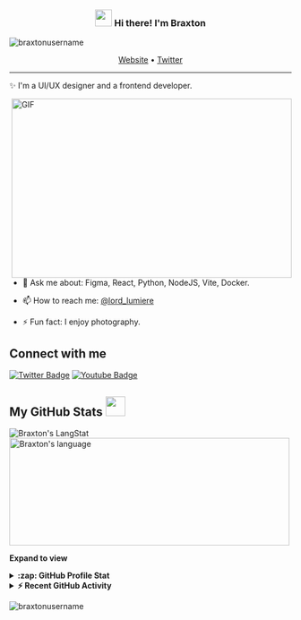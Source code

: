 <!-- Heading -->
<h3 align="center"><img src = "https://raw.githubusercontent.com/MartinHeinz/MartinHeinz/master/wave.gif" width = 30px> Hi there! I'm Braxton</h3>

<!-- Profile Views -->
<p align="left"> <img src="https://komarev.com/ghpvc/?username=braxtonusername&label=Profile%20views&color=0e75b6&style=flat" alt="braxtonusername" />
</p>

<p align="center">
  <a href="https://www.braxtonwebsite.com">Website</a> •
  <a href="https://x.com/lord_lumiere">Twitter</a>
</p>

 <!-- About section -->
---
✨ I'm a UI/UX designer and a frontend developer.

<!-- code gif-->
<img align="right" alt="GIF" src="./code.gif" width="500" height="320" />

- 💬 Ask me about: Figma, React, Python, NodeJS, Vite, Docker.

- 📫 How to reach me: [@lord_lumiere](https://twitter.com/lord_lumiere)

- ⚡ Fun fact: I enjoy photography.

<!-- About section: END -->

<!-- Connect section -->
<h2>Connect with me</h2>
    <p>
       <a href="https://x.com/@lord_lumiere"><img src="https://img.shields.io/badge/-Braxton-informational?style=plastic&amp;labelColor=informational&amp;logo=Twitter&amp;link=https://twitter.com/lord_lumiere" alt="Twitter Badge"></a>
       <a href="https://www.youtube.com/c/BraxtonYouTube"><img src="https://img.shields.io/badge/-Braxton-informational?style=plastic&amp;labelColor=informational&amp;logo=YouTube&amp;link=https://www.youtube.com/c/BraxtonYouTube" alt="Youtube Badge"></a>
   </p>
 <!-- Connect section: END -->

<!-- GitHub section -->
## My GitHub Stats <img src = "https://i.pinimg.com/originals/65/c4/f4/65c4f452571be1261e9c623f7da488ac.gif" width = 35px> 

<div>
   <img align="center" src="https://github-readme-streak-stats.herokuapp.com/?user=braxtonusername" alt="Braxton's LangStat" />
  <img align="center" src="https://github-readme-stats.vercel.app/api/top-langs?username=braxtonusername&langs_count=10&show_icons=true&locale=en&layout=compact&theme=light" alt="Braxton's language" height="192px"  width="500px"/>
</div>

**Expand to view**
<details>
  <summary><b>:zap: GitHub Profile Stat</b></summary>
  <img src="https://github-readme-stats.anuraghazra1.vercel.app/api?username=braxtonusername&show_icons=true" />
</details>
<details>
  <summary><b>⚡ Recent GitHub Activity</b></summary>
  <br/>
   <a href="https://github.com/call493/"><img alt="Braxton's Activity Graph" src="https://activity-graph.herokuapp.com/graph?username=braxtonusername&custom_title=Braxton's%20Contribution%20Graph&theme=react-dark" /></a>
  <br/>
</details>

<!-- GitHub section: END -->

<!-- Profile Views -->
<p align="left"> <img src="https://komarev.com/ghpvc/?username=braxtonusername&label=Profile%20views&color=0e75b6&style=flat" alt="braxtonusername" />
</p>

<!-- THE END -->
